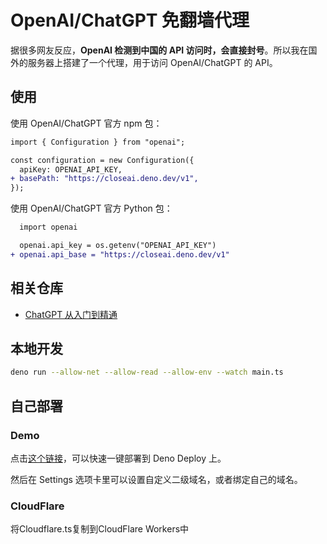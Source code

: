 # OpenAI/ChatGPT 免翻墙代理

据很多网友反应，**OpenAI 检测到中国的 API
访问时，会直接封号**。所以我在国外的服务器上搭建了一个代理，用于访问
OpenAI/ChatGPT 的 API。

## 使用

使用 OpenAI/ChatGPT 官方 npm 包：

```diff
import { Configuration } from "openai";

const configuration = new Configuration({
  apiKey: OPENAI_API_KEY,
+ basePath: "https://closeai.deno.dev/v1",
});
```

使用 OpenAI/ChatGPT 官方 Python 包：

```diff
  import openai

  openai.api_key = os.getenv("OPENAI_API_KEY")
+ openai.api_base = "https://closeai.deno.dev/v1"
```

## 相关仓库

- [ChatGPT 从入门到精通](https://github.com/justjavac/chatgpt)

## 本地开发

```bash
deno run --allow-net --allow-read --allow-env --watch main.ts
```

## 自己部署
### Demo
点击[这个链接][1]，可以快速一键部署到 Deno Deploy 上。

然后在 Settings 选项卡里可以设置自定义二级域名，或者绑定自己的域名。

[1]: https://dash.deno.com/new?url=https://raw.githubusercontent.com/justjavac/openai-proxy/main/main.ts
### CloudFlare
将Cloudflare.ts复制到CloudFlare Workers中
